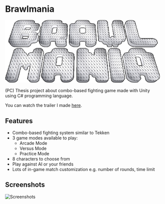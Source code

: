 # Brawlmania
![Brawlmania Logo](https://github.com/GroveJr/Brawlmania/blob/master/Sprites/Logo.png)

(PC) Thesis project about combo-based fighting game made with Unity using C# programming language.

You can watch the trailer I made [here](https://drive.google.com/open?id=1oRtlUEsRgBSEXrX-7CA2NgrvoIsQFVll).

## Features
* Combo-based fighting system similar to Tekken
* 3 game modes available to play:
  * Arcade Mode
  * Versus Mode
  * Practice Mode
* 8 characters to choose from
* Play against AI or your friends
* Lots of in-game match customization e.g. number of rounds, time limit

## Screenshots
![Screenshots](https://drive.google.com/uc?export=view&id=1mkKYV_vI6Nerl5sxkeTTB444oYwms64A)
